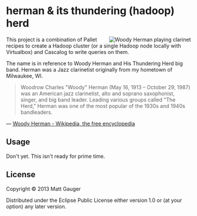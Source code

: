 # herman & its thundering (hadoop) herd

<img src="https://upload.wikimedia.org/wikipedia/commons/thumb/5/5d/Woody_Herman.jpg/220px-Woody_Herman.jpg" alt="Woody Herman playing clarinet" align="right">

This project is a combination of Pallet recipes to create a Hadoop cluster (or a single Hadoop node locally with Virtualbox) and Cascalog to write queries on them.

The name is in reference to Woody Herman and His Thundering Herd big band. Herman was a Jazz clarinetist originally from my hometown of Milwaukee, WI.

> Woodrow Charles "Woody" Herman (May 16, 1913 – October 29, 1987) was an American jazz clarinetist, alto and soprano saxophonist, singer, and big band leader. Leading various groups called "The Herd," Herman was one of the most popular of the 1930s and 1940s bandleaders.

&mdash; [Woody Herman - Wikipedia, the free encyclopedia](https://en.wikipedia.org/wiki/Woody_Herman)

## Usage

Don't yet. This isn't ready for prime time.

## License

Copyright © 2013 Matt Gauger

Distributed under the Eclipse Public License either version 1.0 or (at
your option) any later version.
